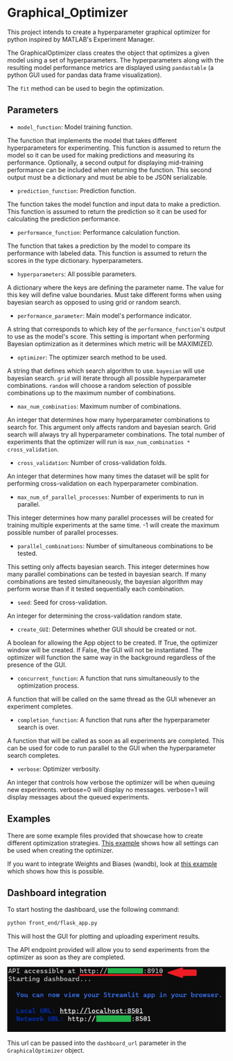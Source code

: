 # Graphical_Optimizer

This project intends to create a hyperparameter graphical optimizer for python inspired by MATLAB's Experiment Manager.

The GraphicalOptimizer class creates the object that optimizes a given model using a set of hyperparameters.
The hyperparameters along with the resulting model performance metrics are displayed
using ``pandastable`` (a python GUI used for pandas data frame visualization).

The ``fit`` method can be used to begin the optimization.

## Parameters

- ``model_function``: Model training function.
  
The function that implements the model that takes different hyperparameters for experimenting.
This function is assumed to return the model so it can be used for making predictions and measuring
its performance. Optionally, a second output for displaying mid-training performance can be included
when returning the function. This second output must be a dictionary and must be able to be JSON
serializable.

- ``prediction_function``: Prediction function.

The function takes the model function and input data to make a prediction.
This function is assumed to return the prediction so it can be used for calculating the prediction
performance.

- ``performance_function``: Performance calculation function.

The function that takes a prediction by the model to compare its performance with labeled data.
This function is assumed to return the scores in the type dictionary.
hyperparameters.

- ``hyperparameters``: All possible parameters.

A dictionary where the keys are defining the parameter name. The value for this key will define value
boundaries. Must take different forms when using bayesian search as opposed to using grid or random
search.

- ``performance_parameter``: Main model's performance indicator.

A string that corresponds to which key of the ``performance_function``'s output to use as the model's
score. This setting is important when performing Bayesian optimization as it determines which metric
will be MAXIMIZED.

- ``optimizer``: The optimizer search method to be used.

A string that defines which search algorithm to use. ``bayesian`` will use bayesian search. ``grid``
will iterate through all possible hyperparameter combinations. ``random`` will choose a random
selection of possible combinations up to the maximum number of combinations.

- ``max_num_combinatios``: Maximum number of combinations.

An integer that determines how many hyperparameter combinations to search for. This argument only
affects random and bayesian search. Grid search will always try all hyperparameter combinations. The
total number of experiments that the optimizer will run is ``max_num_combinatios * cross_validation``.

- ``cross_validation``: Number of cross-validation folds.

An integer that determines how many times the dataset will be split for performing cross-validation on
each hyperparameter combination.

- ``max_num_of_parallel_processes``: Number of experiments to run in parallel.

This integer determines how many parallel processes will be created for training multiple experiments at the same time. -1 will create the maximum possible number of parallel processes.

- ``parallel_combinations``: Number of simultaneous combinations to be tested.

This setting only affects bayesian search. This integer determines how many parallel combinations can be tested in bayesian search. If many combinations are tested simultaneously, the bayesian algorithm may perform worse than if it tested sequentially each combination.

- ``seed``: Seed for cross-validation.

An integer for determining the cross-validation random state.

- ``create_GUI``: Determines whether GUI should be created or not.

A boolean for allowing the App object to be created. If True, the optimizer window will be created. If
False, the GUI will not be instantiated. The optimizer will function the same way in the background
regardless of the presence of the GUI.

- ``concurrent_function``: A function that runs simultaneously to the optimization process.

A function that will be called on the same thread as the GUI whenever an experiment completes. 

- ``completion_function``: A function that runs after the hyperparameter search is over.

A function that will be called as soon as all experiments are completed. This can be used for code to run
parallel to the GUI when the hyperparameter search completes.

- ``verbose``: Optimizer verbosity.

An integer that controls how verbose the optimizer will be when queuing new experiments.
verbose=0 will display no messages. verbose=1 will display messages about the queued experiments.

## Examples

There are some example files provided that showcase how to create different optimization strategies. [This example](example_all_settings.py) shows how all settings can be used when creating the optimizer.

If you want to integrate Weights and Biases (wandb), look at [this example](example_wandb.py) which shows how this is possible.

## Dashboard integration

To start hosting the dashboard, use the following command:
```bash
python front_end/flask_app.py
```
This will host the GUI for plotting and uploading experiment results.

The API endpoint provided will allow you to send experiments from the optimizer as soon as they are completed.

![api endpoint](tutorial/tutorial1.png "API endpoint")

This url can be passed into the ``dashboard_url`` parameter in the ``GraphicalOptimizer`` object.